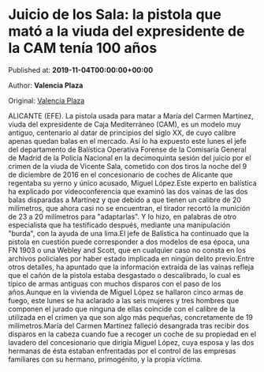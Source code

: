 
# Juicio de los Sala: la pistola que mató a la viuda del expresidente de la CAM tenía 100 años

Published at: **2019-11-04T00:00:00+00:00**

Author: **Valencia Plaza**

Original: [Valencia Plaza](https://valenciaplaza.com/JuiciodelosSalalapistolaquematalaviudadelexpresidentedelaCAMtena100aos)

ALICANTE (EFE). La pistola usada para matar a María del Carmen Martínez, viuda del expresidente de Caja Mediterráneo (CAM), es un modelo muy antiguo, centenario al datar de principios del siglo XX, de cuyo calibre apenas quedan balas en el mercado. Así lo ha expuesto este lunes el jefe del departamento de Balística Operativa Forense de la Comisaría General de Madrid de la Policía Nacional en la decimoquinta sesión del juicio por el crimen de la viuda de Vicente Sala, cometido con dos tiros la noche del 9 de diciembre de 2016 en el concesionario de coches de Alicante que regentaba su yerno y único acusado, Miguel López.Este experto en balística ha explicado por videoconferencia que examinó las dos vainas de las dos balas disparadas a Martínez y que debido a que tienen un calibre de 20 milímetros, que ahora casi no se encuentran, el tirador recortó la munición de 23 a 20 milímetros para "adaptarlas". Y lo hizo, en palabras de otro especialista que ha testificado después, mediante una manipulación "burda", con la ayuda de una lima.El jefe de Balística ha continuado que la pistola en cuestión puede corresponder a dos modelos de esa época, una FN 1903 o una Webley and Scott, que en cualquier caso no consta en los archivos policiales por haber estado implicada en ningún delito previo.Entre otros detalles, ha apuntado que la información extraída de las vainas refleja que el cañón de la pistola estaba desgastado o descalibrado, lo cual es típico de armas antiguas con muchos disparos con el paso de los años.Aunque en la vivienda de Miguel López se hallaron cinco armas de fuego, este lunes se ha aclarado a las seis mujeres y tres hombres que componen el jurado que ninguna de ellas coincide con el calibre de la utilizada en el crimen ya que son algo más pequeñas, concretamente de 19 milímetros.María del Carmen Martínez falleció desangrada tras recibir dos disparos en la cabeza cuando fue a recoger un coche de su propiedad en el lavadero del concesionario que dirigía Miguel López, cuya esposa y las dos hermanas de ésta estaban enfrentadas por el control de las empresas familiares con su hermano, primogénito, y la propia víctima. 
